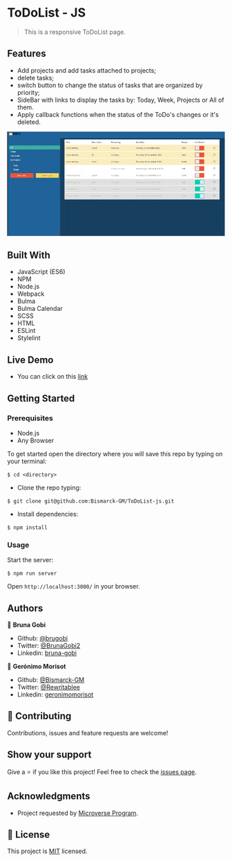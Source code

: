 # ToDoList - JS

> This is a responsive ToDoList page.

## Features

- Add projects and add tasks attached to projects;
- delete tasks;
- switch button to change the status of tasks that are organized by priority;
- SideBar with links to display the tasks by: Today, Week, Projects or All of them.
- Apply callback functions when the status of the ToDo's changes or it's deleted.

![home_page](./screenshot.gif)

## Built With

- JavaScript (ES6)
- NPM
- Node.js
- Webpack
- Bulma
- Bulma Calendar
- SCSS
- HTML
- ESLint
- Stylelint

## Live Demo

- You can click on this [link](https://bismarck-gm.github.io/ToDoList-js/)

## Getting Started

### Prerequisites

- Node.js
- Any Browser

To get started open the directory where you will save this repo by typing on your terminal:

```
$ cd <directory>
```

- Clone the repo typing:

```
$ git clone git@github.com:Bismarck-GM/ToDoList-js.git
```

- Install dependencies:

```
$ npm install
```

### Usage

Start the server:

```
$ npm run server
```

Open `http://localhost:3000/` in your browser.

## Authors

👤 **Bruna Gobi**

- Github: [@brugobi](https://github.com/brugobi)
- Twitter: [@BrunaGobi2](https://twitter.com/BrunaGobi2)
- Linkedin: [bruna-gobi](https://www.linkedin.com/in/bruna-gobi/)

👤 **Gerónimo Morisot**

- Github: [@Bismarck-GM](https://github.com/Bismarck-GM)
- Twitter: [@Rewritablee](https://twitter.com/Rewritablee)
- Linkedin: [geronimomorisot](https://linkedin.com/in/geronimomorisot)

## 🤝 Contributing

Contributions, issues and feature requests are welcome!

## Show your support

Give a ⭐️ if you like this project!
Feel free to check the [issues page](issues/).

## Acknowledgments

- Project requested by [Microverse Program](https://www.microverse.org/).

## 📝 License

This project is [MIT](lic.url) licensed.
